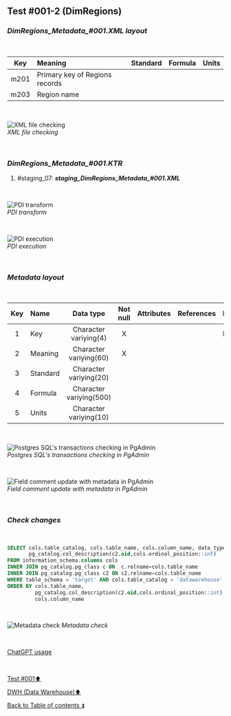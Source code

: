 ## Test #001-2 (DimRegions)    

### **_DimRegions\_Metadata\_#001.XML layout_**  

<p><br></p> 

| Key      	| Meaning                                 | Standard              | Formula                                                                  | Units |
| :-------: | :-------------------------------------- | :-------------------: | :----------------------------------------------------------------------- | :---: |
| m201      | Primary key of Regions records          |                       |                                                                          |       |
| m203      | Region name                             |                       |                                                                          |       |

<p><br></p>  
 
![XML file checking](https://i.imgur.com/lEVQ6a7.png)  
_XML file checking_  

<p><br></p>

### **_DimRegions\_Metadata\_#001.KTR_**  
  1. #staging_07: **_staging\_DimRegions\_Metadata\_#001.XML_**  

<p><br></p>  

![PDI transform](https://i.imgur.com/OuYuA5s.png)  
_PDI transform_  

<p><br></p>  

![PDI execution](https://i.imgur.com/aecfNWR.png)  
_PDI execution_  

<p><br></p>

### **_Metadata layout_**  

<p><br></p>

| Key	| Name                  | Data type              | Not null | Attributes | References            | Description |
| :-: | :-------------------- | :--------------------: | :------: | :--------- | :-------------------- | :-----------| 
| 1   | Key                   | Character variying(4)  | X        |            |                       | PK,FK       |
| 2   | Meaning               | Character variying(60) | X        |            |                       |             |
| 3   | Standard              | Character variying(20) |          |            |                       |             |
| 4   | Formula               | Character variying(500)|          |            |                       |             |
| 5   | Units                 | Character variying(10) |          |            |                       |             |

<p><br></p>  
 
![Postgres SQL's transactions checking in PgAdmin](https://i.imgur.com/Uo1Tnsh.png)  
_Postgres SQL's transactions checking in PgAdmin_  

<p><br></p> 

![Field comment update with metadata in PgAdmin](https://i.imgur.com/Eh20WC0.png)  
_Field comment update with metadata in PgAdmin_  

<p><br></p>  

### **_Check changes_**  

<p><br></p> 

````SQL
SELECT cols.table_catalog, cols.table_name, cols.column_name, data_type,
       pg_catalog.col_description(c2.oid,cols.ordinal_position::int)
FROM information_schema.columns cols
INNER JOIN pg_catalog.pg_class c ON  c.relname=cols.table_name
INNER JOIN pg_catalog.pg_class c2 ON c2.relname=cols.table_name
WHERE table_schema = 'target' AND cols.table_catalog = 'datawarehouse' AND cols.table_name = 'DimRegions' 
ORDER BY cols.table_name,
   		 pg_catalog.col_description(c2.oid,cols.ordinal_position::int),
		 cols.column_name  
````

<p><br></p>

![Metadata check](https://i.imgur.com/Nwu2mlw.png)
_Metadata check_

<p><br></p> 

[ChatGPT usage](../../CHATGPT_USAGE.md)  

<p><br></p>

[Test #001:arrow_up:](t001.md)  

[DWH (Data Warehouse):arrow_up:](../dwh.md)  

[Back to Table of contents :arrow_double_up:](../../README.md)  